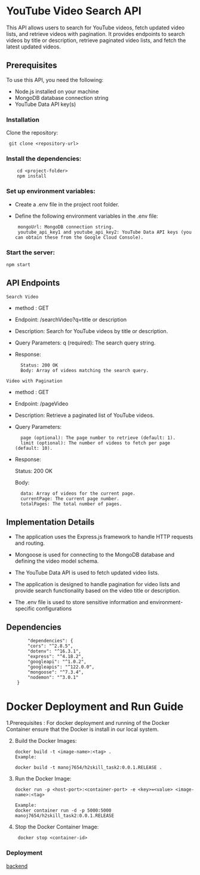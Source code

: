 # YouTube Video Search API
This API allows users to search for YouTube videos, fetch updated video lists, and retrieve videos with pagination. It provides endpoints to search videos by title or description, retrieve paginated video lists, and fetch the latest updated videos.

## Prerequisites
To use this API, you need the following:

 * Node.js installed on your machine
 * MongoDB database connection string
 * YouTube Data API key(s)
### Installation
Clone the repository:

     git clone <repository-url>

### Install the dependencies:

        cd <project-folder>
        npm install

### Set up environment variables:

 * Create a .env file in the project root folder.

 * Define the following environment variables in the .env file:

        mongoUrl: MongoDB connection string.
        youtube_api_key1 and youtube_api_key2: YouTube Data API keys (you can obtain these from the Google Cloud Console).

### Start the server:

    npm start

## API Endpoints
`Search Video`

* method : GET

* Endpoint: /searchVideo?q=title or description

* Description: Search for YouTube videos by title or description.

* Query Parameters:
q (required): The search query string.
* Response:

        Status: 200 OK
        Body: Array of videos matching the search query.

`Video with Pagination`

* method : GET

* Endpoint: /pageVideo

* Description: Retrieve a paginated list of YouTube videos.

* Query Parameters:

        page (optional): The page number to retrieve (default: 1).
        limit (optional): The number of videos to fetch per page (default: 10).

* Response:

    Status: 200 OK

  Body:

        data: Array of videos for the current page.
        currentPage: The current page number.
        totalPages: The total number of pages.


## Implementation Details

* The application uses the Express.js framework to handle HTTP requests and routing.

* Mongoose is used for connecting to the MongoDB database and defining the video model schema.

* The YouTube Data API is used to fetch updated video lists.

* The application is designed to handle pagination for video lists and provide search functionality based on the video title or description.

* The .env file is used to store sensitive information and environment-specific configurations

## Dependencies

            "dependencies": {
            "cors": "^2.8.5",
            "dotenv": "^16.3.1",
            "express": "^4.18.2",
            "googleapi": "^1.0.2",
            "googleapis": "^122.0.0",
            "mongoose": "^7.3.4",
            "nodemon": "^3.0.1"
        }


# Docker Deployment and Run Guide

1.Prerequisites : For docker deployment and running of the Docker Container ensure that the Docker is install in our local system.

2. Build the Docker Images:

       docker build -t <image-name>:<tag> .
       Example:
       
       docker build -t manoj7654/h2skill_task2:0.0.1.RELEASE .

3. Run the Docker Image:

       docker run -p <host-port>:<container-port> -e <key>=<value> <image-name>:<tag>

       Example:
       docker container run -d -p 5000:5000 manoj7654/h2skill_task2:0.0.1.RELEASE 
4. Stop the Docker Container Image:

        docker stop <container-id>


### Deployment 

  [backend](https://scary-blue-trousers.cyclic.app/)
